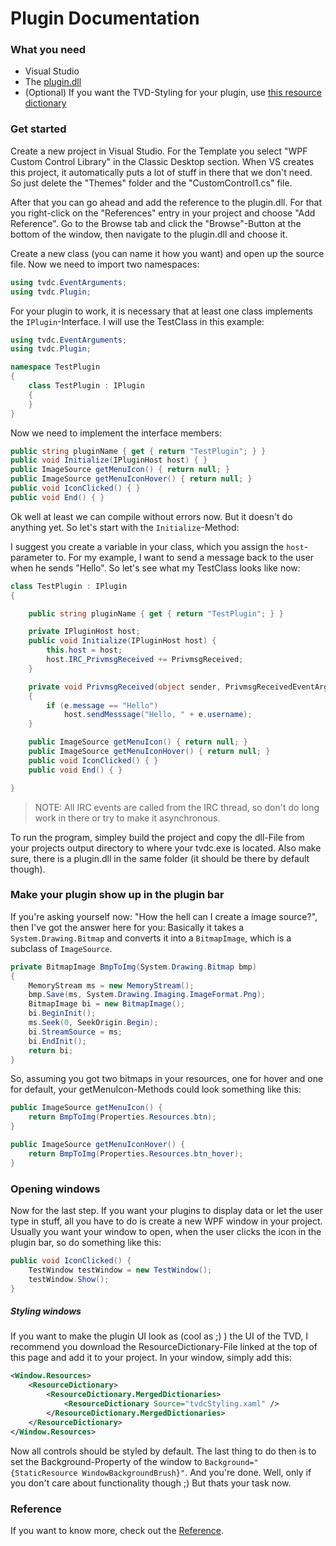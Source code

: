 # Plugin Documentation

### What you need
* Visual Studio
* The [plugin.dll](INSERTLINKHERE)
* (Optional) If you want the TVD-Styling for your plugin, use [this resource dictionary](INSERTLINKHERE)

### Get started
Create a new project in Visual Studio. For the Template you select "WPF Custom Control Library" in the Classic Desktop section. When VS creates this project, it automatically puts a lot of stuff in there that we don't need. So just delete the "Themes" folder and the "CustomControl1.cs" file.

After that you can go ahead and add the reference to the plugin.dll. For that you right-click on the "References" entry in your project and choose "Add Reference". Go to the Browse tab and click the "Browse"-Button at the bottom of the window, then navigate to the plugin.dll and choose it.

Create a new class (you can name it how you want) and open up the source file. Now we need to import two namespaces:

```C#
using tvdc.EventArguments;
using tvdc.Plugin;
```

For your plugin to work, it is necessary that at least one class implements the `IPlugin`-Interface. I will use the TestClass in this example:

```C#
using tvdc.EventArguments;
using tvdc.Plugin;

namespace TestPlugin
{
    class TestPlugin : IPlugin
    {
    }
}
```

Now we need to implement the interface members:
```C#
public string pluginName { get { return "TestPlugin"; } }
public void Initialize(IPluginHost host) { }
public ImageSource getMenuIcon() { return null; }
public ImageSource getMenuIconHover() { return null; }
public void IconClicked() { }
public void End() { }
```

Ok well at least we can compile without errors now. But it doesn't do anything yet. So let's start with the `Initialize`-Method:

I suggest you create a variable in your class, which you assign the `host`-parameter to.
For my example, I want to send a message back to the user when he sends "Hello". So let's see what my TestClass looks like now:

```C#
class TestPlugin : IPlugin
{

    public string pluginName { get { return "TestPlugin"; } }

    private IPluginHost host;
    public void Initialize(IPluginHost host) {
        this.host = host;
        host.IRC_PrivmsgReceived += PrivmsgReceived;
    }

    private void PrivmsgReceived(object sender, PrivmsgReceivedEventArgs e)
    {
        if (e.message == "Hello")
            host.sendMesssage("Hello, " + e.username);
    }

    public ImageSource getMenuIcon() { return null; }
    public ImageSource getMenuIconHover() { return null; }
    public void IconClicked() { }
    public void End() { }

}
```

> NOTE: All IRC events are called from the IRC thread, so don't do long work in there or try to make it asynchronous.

To run the program, simpley build the project and copy the dll-File from your projects output directory to where your tvdc.exe is located. Also make sure, there is a plugin.dll in the same folder (it should be there by default though).


### Make your plugin show up in the plugin bar
If you're asking yourself now: "How the hell can I create a image source?", then I've got the answer here for you:
Basically it takes a `System.Drawing.Bitmap` and converts it into a `BitmapImage`, which is a subclass of `ImageSource`.
```C#
private BitmapImage BmpToImg(System.Drawing.Bitmap bmp)
{
    MemoryStream ms = new MemoryStream();
    bmp.Save(ms, System.Drawing.Imaging.ImageFormat.Png);
    BitmapImage bi = new BitmapImage();
    bi.BeginInit();
    ms.Seek(0, SeekOrigin.Begin);
    bi.StreamSource = ms;
    bi.EndInit();
    return bi;
}
```

So, assuming you got two bitmaps in your resources, one for hover and one for default, your getMenuIcon-Methods could look something like this:
```C#
public ImageSource getMenuIcon() {
    return BmpToImg(Properties.Resources.btn);
}

public ImageSource getMenuIconHover() {
    return BmpToImg(Properties.Resources.btn_hover);
}
```


### Opening windows
Now for the last step. If you want your plugins to display data or let the user type in stuff, all you have to do is create a new WPF window in your project. Usually you want your window to open, when the user clicks the icon in the plugin bar, so do something like this:

```C#
public void IconClicked() {
    TestWindow testWindow = new TestWindow();
    testWindow.Show();
}
```

##### Styling windows
If you want to make the plugin UI look as (cool as ;) ) the UI of the TVD, I recommend you download the ResourceDictionary-File linked at the top of this page and add it to your project.
In your window, simply add this:

```XML
<Window.Resources>
    <ResourceDictionary>
        <ResourceDictionary.MergedDictionaries>
            <ResourceDictionary Source="tvdcStyling.xaml" />
        </ResourceDictionary.MergedDictionaries>
    </ResourceDictionary>
</Window.Resources>
```

Now all controls should be styled by default. The last thing to do then is to set the Background-Property of the window to `Background="{StaticResource WindowBackgroundBrush}"`. And you're done. Well, only if you don't care about functionality though ;) But thats your task now.

### Reference
If you want to know more, check out the [Reference](INSERTLINKHERE).
